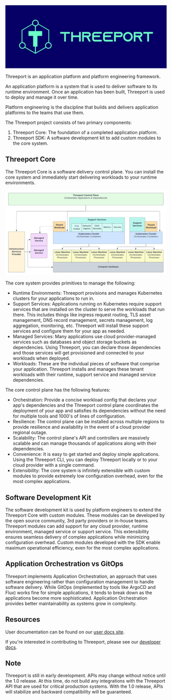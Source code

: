 <img src="docs/dev/img/threeport-logo-green.jpg">

Threeport is an application platform and platform engineering framework.

An application platform is a system that is used to deliver software to its runtime environment.  Once an application has been built, Threeport is used to deploy and manage it over time.

Platform engineering is the discipline that builds and delivers application platforms to the teams that use them.

The Threeport project consists of two primary components:
1. Threeport Core: The foundation of a completed application platform.
2. Threeport SDK: A software development kit to add custom modules to the core system.

## Threeport Core

The Threeport Core is a software delivery control plane.  You can install the core system
and immediately start delivering workloads to your runtime environments.

<img src="docs/docs/img/ThreeportStack.png">

The core system provides primitives to manage the following:
* Runtime Environments: Threeport provisions and manages Kubernetes clusters for your
  applications to run in.
* Support Services: Applications running on Kubernetes require support services that are 
  installed on the cluster to serve the workloads that run there. This includes things like 
  ingress request routing, TLS asset management, DNS record management, secrets management, 
  log aggregation, monitoring, etc. Threeport will install these support services and 
  configure them for your app as needed.
* Managed Services: Many applications use cloud provider-managed services such as databases 
  and object storage buckets as dependencies. Using Threeport, you can declare those 
  dependencies and those services will get provisioned and connected to your workloads when 
  deployed.
* Workloads: These are the individual pieces of software that comprise your application. 
  Threeport installs and manages these tenant workloads with their runtime, support
  service and managed service dependencies.

The core control plane has the following features:
* Orchestration: Provide a concise workload config that declares your app's dependencies and 
  the Threeport control plane coordinates the deployment of your app and satisfies its 
  dependencies without the need for multiple tools and 1000's of lines of configuration.
* Resilience: The control plane can be installed across multiple regions to provide 
  resilience and availability in the event of a cloud provider regional outage.
* Scalability: The control plane's API and controllers are massively scalable and can manage 
  thousands of applications along with their dependencies.
* Convenience: It is easy to get started and deploy simple applications. Using the Threeport 
  CLI, you can deploy Threeport locally or to your cloud provider with a single command.
* Extensibility: The core system is infinitely extensible with custom modules to provide 
  extremely low configuration overhead, even for the most complex applications.

## Software Development Kit

The software development kit is used by platform engineers to extend the Threeport Core with custom modules. 
These modules can be developed by the open source community, 3rd party providers or in-house 
teams. Threeport modules can add support for any cloud provider, runtime environment, managed 
service or support service. This extensibility ensures seamless delivery of complex 
applications while minimizing configuration overhead. Custom modules developed with the SDK 
enable maximum operational efficiency, even for the most complex applications.

## Application Orchestration vs GitOps

Threeport implements Application Orchestration, an approach that uses software engineering 
rather than configuration management to handle software delivery. While GitOps (implemented 
by tools like ArgoCD and Flux) works fine for simple applications, it tends to break down as 
the applications become more sophisticated. Application Orchestration provides better 
maintainability as systems grow in complexity.

## Resources

User documentation can be found on our [user docs site](https://threeport.io/).

If you're interested in contributing to Threeport, please see our
[developer docs](docs/dev/README.md).

## Note

Threeport is still in early development. APIs may change without notice until the 1.0 
release. At this time, do not build any integrations with the Threeport API that are used 
for critical production systems. With the 1.0 release, APIs will stabilize and backward 
compatibility will be guaranteed.
